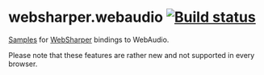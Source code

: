 # websharper.webaudio [![Build status](https://ci.appveyor.com/api/projects/status/9wba0h88o4ksxfb7)](https://ci.appveyor.com/project/Jand42/websharper-webaudio)

[Samples][samp] for [WebSharper][ws] bindings to WebAudio.


Please note that these features are rather new and not supported in every browser.

[samp]: http://intellifactory.github.io/websharper.webaudio
[ws]: http://websharper.com/
